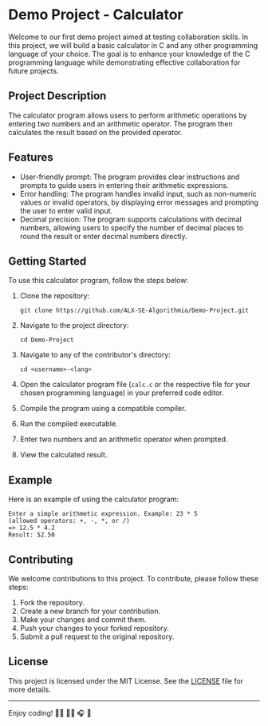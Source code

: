 # Demo Project - Calculator

Welcome to our first demo project aimed at testing collaboration skills. In this project, we will build a basic calculator in C and any other programming language of your choice. The goal is to enhance your knowledge of the C programming language while demonstrating effective collaboration for future projects.

## Project Description
The calculator program allows users to perform arithmetic operations by entering two numbers and an arithmetic operator. The program then calculates the result based on the provided operator.

## Features
- User-friendly prompt: The program provides clear instructions and prompts to guide users in entering their arithmetic expressions.
- Error handling: The program handles invalid input, such as non-numeric values or invalid operators, by displaying error messages and prompting the user to enter valid input.
- Decimal precision: The program supports calculations with decimal numbers, allowing users to specify the number of decimal places to round the result or enter decimal numbers directly.

## Getting Started
To use this calculator program, follow the steps below:

1. Clone the repository:
   ```
   git clone https://github.com/ALX-SE-Algorithmia/Demo-Project.git
   ```

2. Navigate to the project directory:
   ```
   cd Demo-Project
   ```

3. Navigate to any of the contributor's directory:
   ```
   cd <username>-<lang>
   ```

4. Open the calculator program file (`calc.c` or the respective file for your chosen programming language) in your preferred code editor.

5. Compile the program using a compatible compiler.

6. Run the compiled executable.

7. Enter two numbers and an arithmetic operator when prompted.

8. View the calculated result.

## Example
Here is an example of using the calculator program:

```
Enter a simple arithmetic expression. Example: 23 * 5
(allowed operators: +, -, *, or /)
=> 12.5 * 4.2
Result: 52.50
```

## Contributing
We welcome contributions to this project. To contribute, please follow these steps:

1. Fork the repository.
2. Create a new branch for your contribution.
3. Make your changes and commit them.
4. Push your changes to your forked repository.
5. Submit a pull request to the original repository.

## License
This project is licensed under the MIT License. See the [LICENSE](LICENSE) file for more details.

---

Enjoy coding! :man_technologist: :woman_technologist: :headphones: :white_heart:
